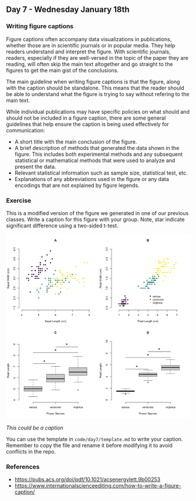 ## Day 7 - Wednesday January 18th

### Writing figure captions 

Figure captions often accompany data visualizations in publications, whether those are in scientific journals or in popular media. They help readers understand and interpret the figure. With scientific journals, readers, especially if they are well-versed in the topic of the paper they are reading, will often skip the main text altogether and go straight to the figures to get the main gist of the conclusions. 

The main guideline when writing figure captions is that the figure, along with the caption should be standalone. This means that the reader should be able to understand what the figure is trying to say without refering to the main text. 

While individual publications may have specific policies on what should and should not be included in a figure caption, there are some general guidelines that help ensure the caption is being used effectively for communication: 
- A short title with the main conclusion of the figure.
- A brief description of methods that generated the data shown in the figure. This includes both experimental methods and any subsequent statistical or mathematical methods that were used to analyze and present the data. 
- Relevant statistical information such as sample size, statistical test, etc. 
- Explanations of any abbreviations used in the figure or any data encodings that are not explained by figure legends. 


### Exercise

This is a modified version of the figure we generated in one of our previous classes. Write a caption for this figure with your group. Note, star indicate significant difference using a two-sided t-test. 

![iris](./../../week1/code_day3/iris_multi.png)

*This could be a caption*

You can use the template in `code/day7/template.md` to write your caption. Remember to copy the file and rename it before modifying it to avoid conflicts in the repo.  

### References 

- https://pubs.acs.org/doi/pdf/10.1021/acsenergylett.9b00253
- https://www.internationalscienceediting.com/how-to-write-a-figure-caption/

